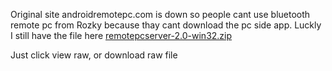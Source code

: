 Original site androidremotepc.com is down so people cant use bluetooth remote pc from Rozky because thay cant download the pc side app.
Luckly I still have the file here
[remotepcserver-2.0-win32.zip](https://github.com/eroge69/remotepcserver-2.0/blob/main/remotepcserver-2.0-win32.zip)

Just click view raw, or download raw file
